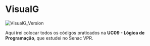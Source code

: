 # VisualG
![VisualG_Version](https://img.shields.io/badge/VisualG-3.0-ff69b4.svg)

Aqui irei colocar todos os códigos praticados na **UC09 - Lógica de Programação**, que estudei no Senac VPR.

 
